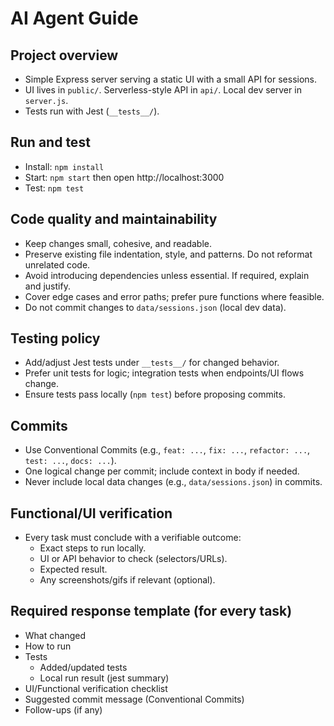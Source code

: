 # AI Agent Guide

## Project overview
- Simple Express server serving a static UI with a small API for sessions.
- UI lives in `public/`. Serverless-style API in `api/`. Local dev server in `server.js`.
- Tests run with Jest (`__tests__/`).

## Run and test
- Install: `npm install`
- Start: `npm start` then open http://localhost:3000
- Test: `npm test`

## Code quality and maintainability
- Keep changes small, cohesive, and readable.
- Preserve existing file indentation, style, and patterns. Do not reformat unrelated code.
- Avoid introducing dependencies unless essential. If required, explain and justify.
- Cover edge cases and error paths; prefer pure functions where feasible.
- Do not commit changes to `data/sessions.json` (local dev data).

## Testing policy
- Add/adjust Jest tests under `__tests__/` for changed behavior.
- Prefer unit tests for logic; integration tests when endpoints/UI flows change.
- Ensure tests pass locally (`npm test`) before proposing commits.

## Commits
- Use Conventional Commits (e.g., `feat: ...`, `fix: ...`, `refactor: ...`, `test: ...`, `docs: ...`).
- One logical change per commit; include context in body if needed.
- Never include local data changes (e.g., `data/sessions.json`) in commits.

## Functional/UI verification
- Every task must conclude with a verifiable outcome:
  - Exact steps to run locally.
  - UI or API behavior to check (selectors/URLs).
  - Expected result.
  - Any screenshots/gifs if relevant (optional).

## Required response template (for every task)
- What changed
- How to run
- Tests
  - Added/updated tests
  - Local run result (jest summary)
- UI/Functional verification checklist
- Suggested commit message (Conventional Commits)
- Follow-ups (if any)


